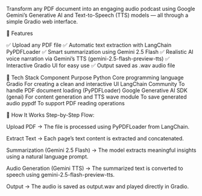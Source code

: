 Transform any PDF document into an engaging audio podcast using Google Gemini’s Generative AI and Text-to-Speech (TTS) models — all through a simple Gradio web interface.

🚀 Features

✅ Upload any PDF file
✅ Automatic text extraction with LangChain PyPDFLoader
✅ Smart summarization using Gemini 2.5 Flash
✅ Realistic AI voice narration via Gemini’s TTS (gemini-2.5-flash-preview-tts)
✅ Interactive Gradio UI for easy use
✅ Output saved as .wav audio file

🧩 Tech Stack
Component	Purpose
Python	Core programming language
Gradio	For creating a clean and interactive UI
LangChain Community	To handle PDF document loading (PyPDFLoader)
Google Generative AI SDK (genai)	For content generation and TTS
wave module	To save generated audio
pypdf	To support PDF reading operations

🧰 How It Works
Step-by-Step Flow:

Upload PDF
→ The file is processed using PyPDFLoader from LangChain.

Extract Text
→ Each page’s text content is extracted and concatenated.

Summarization (Gemini 2.5 Flash)
→ The model extracts meaningful insights using a natural language prompt.

Audio Generation (Gemini TTS)
→ The summarized text is converted to speech using gemini-2.5-flash-preview-tts.

Output
→ The audio is saved as output.wav and played directly in Gradio.
